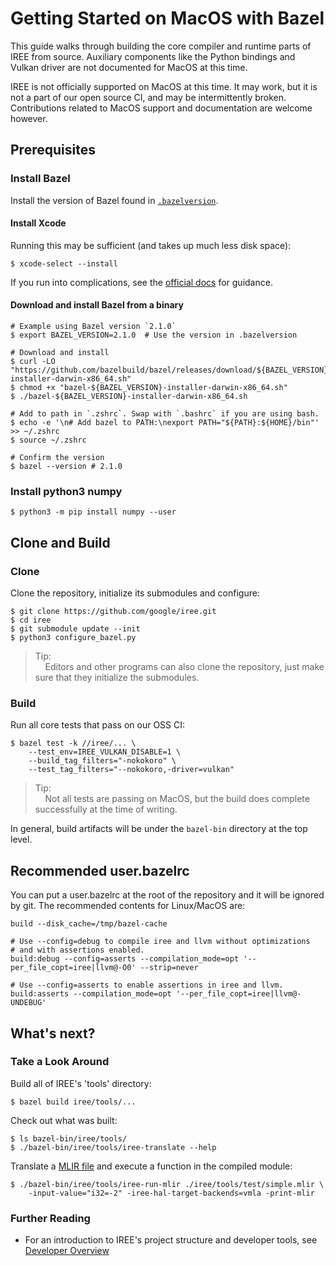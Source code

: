 # Getting Started on MacOS with Bazel

<!--
Notes to those updating this guide:

    * This document should be __simple__ and cover essential items only.
      Notes for optional components should go in separate files.

    * This document parallels getting_started_linux_bazel.md and
      getting_started_windows_bazel.md
      Please keep them in sync.
-->

This guide walks through building the core compiler and runtime parts of IREE
from source. Auxiliary components like the Python bindings and Vulkan driver are
not documented for MacOS at this time.

IREE is not officially supported on MacOS at this time. It may work, but it is
not a part of our open source CI, and may be intermittently broken.
Contributions related to MacOS support and documentation are welcome however.

## Prerequisites

### Install Bazel

Install the version of Bazel found in
[`.bazelversion`](https://github.com/google/iree/blob/master/.bazelversion).

#### Install Xcode

Running this may be sufficient (and takes up much less disk space):

```
$ xcode-select --install
```

If you run into complications, see the
[official docs](https://docs.bazel.build/versions/master/install-os-x.html#install-with-installer-mac-os-x)
for guidance.

#### Download and install Bazel from a binary

```
# Example using Bazel version `2.1.0`
$ export BAZEL_VERSION=2.1.0  # Use the version in .bazelversion

# Download and install
$ curl -LO "https://github.com/bazelbuild/bazel/releases/download/${BAZEL_VERSION}/bazel-${BAZEL_VERSION}-installer-darwin-x86_64.sh"
$ chmod +x "bazel-${BAZEL_VERSION}-installer-darwin-x86_64.sh"
$ ./bazel-${BAZEL_VERSION}-installer-darwin-x86_64.sh

# Add to path in `.zshrc`. Swap with `.bashrc` if you are using bash.
$ echo -e '\n# Add bazel to PATH:\nexport PATH="${PATH}:${HOME}/bin"' >> ~/.zshrc
$ source ~/.zshrc

# Confirm the version
$ bazel --version # 2.1.0
```

### Install python3 numpy

```
$ python3 -m pip install numpy --user
```

## Clone and Build

### Clone

Clone the repository, initialize its submodules and configure:

```shell
$ git clone https://github.com/google/iree.git
$ cd iree
$ git submodule update --init
$ python3 configure_bazel.py
```

> Tip:<br>
> &nbsp;&nbsp;&nbsp;&nbsp;Editors and other programs can also clone the
> repository, just make sure that they initialize the submodules.

### Build

Run all core tests that pass on our OSS CI:

```shell
$ bazel test -k //iree/... \
    --test_env=IREE_VULKAN_DISABLE=1 \
    --build_tag_filters="-nokokoro" \
    --test_tag_filters="--nokokoro,-driver=vulkan"
```

> Tip:<br>
> &nbsp;&nbsp;&nbsp;&nbsp;Not all tests are passing on MacOS, but the build does
> complete successfully at the time of writing.

In general, build artifacts will be under the `bazel-bin` directory at the top
level.

## Recommended user.bazelrc

You can put a user.bazelrc at the root of the repository and it will be ignored
by git. The recommended contents for Linux/MacOS are:

```
build --disk_cache=/tmp/bazel-cache

# Use --config=debug to compile iree and llvm without optimizations
# and with assertions enabled.
build:debug --config=asserts --compilation_mode=opt '--per_file_copt=iree|llvm@-O0' --strip=never

# Use --config=asserts to enable assertions in iree and llvm.
build:asserts --compilation_mode=opt '--per_file_copt=iree|llvm@-UNDEBUG'
```

## What's next?

### Take a Look Around

Build all of IREE's 'tools' directory:

```shell
$ bazel build iree/tools/...
```

Check out what was built:

```shell
$ ls bazel-bin/iree/tools/
$ ./bazel-bin/iree/tools/iree-translate --help
```

Translate a
[MLIR file](https://github.com/google/iree/blob/master/iree/tools/test/simple.mlir)
and execute a function in the compiled module:

```shell
$ ./bazel-bin/iree/tools/iree-run-mlir ./iree/tools/test/simple.mlir \
    -input-value="i32=-2" -iree-hal-target-backends=vmla -print-mlir
```

### Further Reading

*   For an introduction to IREE's project structure and developer tools, see
    [Developer Overview](../developer_overview.md)
<!--
TODO: Link to MacOS versions of these guides once they are developed.
*   To target GPUs using Vulkan, see
    [Getting Started on Linux with Vulkan](getting_started_linux_vulkan.md)
*   To use IREE's Python bindings, see
    [Getting Started with Python](getting_started_python.md)
 -->
